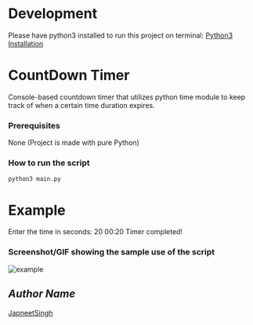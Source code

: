 # Development
Please have python3 installed to run this project on terminal:
[Python3 Installation](https://www.python.org/downloads/)

# CountDown Timer
<!--Remove the below lines and add yours -->
Console-based countdown timer that utilizes python time module to keep track of when a certain time duration expires. 

### Prerequisites
<!--Remove the below lines and add yours -->
None (Project is made with pure Python)


### How to run the script
<!--Remove the below lines and add yours -->
```code
python3 main.py
```
# Example
Enter the time in seconds: 20
00:20
Timer completed!

### Screenshot/GIF showing the sample use of the script
<!--Remove the below lines and add yours -->
![example](example.png)

## *Author Name*
<!--Remove the below lines and add yours -->
[JapneetSingh](https://github.com/japneetsingh035)